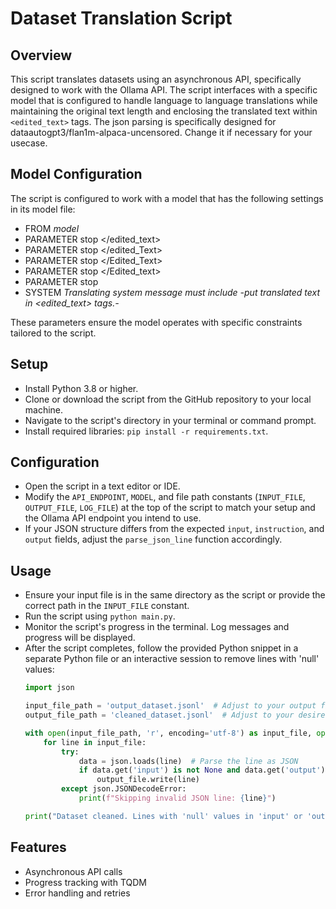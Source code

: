 # Dataset Translation Script

## Overview
This script translates datasets using an asynchronous API, specifically designed to work with the Ollama API. The script interfaces with a specific model that is configured to handle language to language translations while maintaining the original text length and enclosing the translated text within `<edited_text>` tags.
The json parsing is specifically designed for dataautogpt3/flan1m-alpaca-uncensored. Change it if necessary for your usecase.

## Model Configuration
The script is configured to work with a model that has the following settings in its model file:

- FROM *model*
- PARAMETER stop </edited_text>
- PARAMETER stop </edited_Text>
- PARAMETER stop </Edited_Text>
- PARAMETER stop </Edited_text>
- PARAMETER stop </EditedText>
- SYSTEM *Translating system message must include -put translated text in <edited_text> tags.-*

These parameters ensure the model operates with specific constraints tailored to the script.

## Setup
- Install Python 3.8 or higher.
- Clone or download the script from the GitHub repository to your local machine.
- Navigate to the script's directory in your terminal or command prompt.
- Install required libraries: `pip install -r requirements.txt`.

## Configuration
- Open the script in a text editor or IDE.
- Modify the `API_ENDPOINT`, `MODEL`, and file path constants (`INPUT_FILE`, `OUTPUT_FILE`, `LOG_FILE`) at the top of the script to match your setup and the Ollama API endpoint you intend to use.
- If your JSON structure differs from the expected `input`, `instruction`, and `output` fields, adjust the `parse_json_line` function accordingly.

## Usage
- Ensure your input file is in the same directory as the script or provide the correct path in the `INPUT_FILE` constant.
- Run the script using `python main.py`.
- Monitor the script's progress in the terminal. Log messages and progress will be displayed.
- After the script completes, follow the provided Python snippet in a separate Python file or an interactive session to remove lines with 'null' values:
  ```python
  import json
  
  input_file_path = 'output_dataset.jsonl'  # Adjust to your output file path
  output_file_path = 'cleaned_dataset.jsonl'  # Adjust to your desired cleaned output file path
  
  with open(input_file_path, 'r', encoding='utf-8') as input_file, open(output_file_path, 'w', encoding='utf-8') as output_file:
      for line in input_file:
          try:
              data = json.loads(line)  # Parse the line as JSON
              if data.get('input') is not None and data.get('output') is not None and data.get('instruction') is not None:
                  output_file.write(line)
          except json.JSONDecodeError:
              print(f"Skipping invalid JSON line: {line}")
  
  print("Dataset cleaned. Lines with 'null' values in 'input' or 'output' have been removed.")
    ```
## Features
- Asynchronous API calls
- Progress tracking with TQDM
- Error handling and retries
